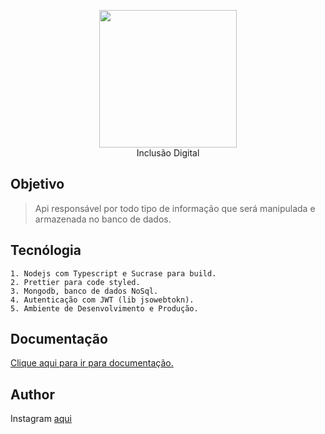 <p align="center">
    <img src="https://user-images.githubusercontent.com/33224319/71645827-f68b0080-2cbc-11ea-8353-bd98b734eebc.png" width="220" />
    <br />
    Inclusão Digital
</p>

## Objetivo

> Api responsável por todo tipo de informação que será manipulada e armazenada no banco de dados.

## Tecnólogia

    1. Nodejs com Typescript e Sucrase para build.
    2. Prettier para code styled.
    3. Mongodb, banco de dados NoSql.
    4. Autenticação com JWT (lib jsowebtokn).
    5. Ambiente de Desenvolvimento e Produção.

## Documentação

[Clique aqui para ir para documentação.](https://github.com/inclusaodigital/blob/docs/README.md)

## Author

Instagram [aqui](https://instagram.com/danieljuniorce)
